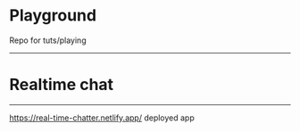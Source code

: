 # Playground
Repo for tuts/playing
_____

# Realtime chat
____ 
https://real-time-chatter.netlify.app/ deployed app
